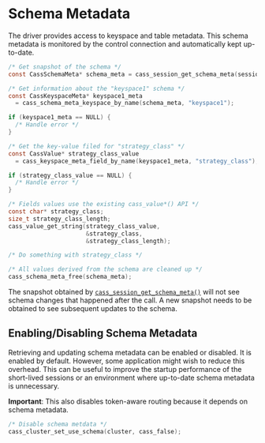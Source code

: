 # Schema Metadata

The driver provides access to keyspace and table metadata. This schema metadata
is monitored by the control connection and automatically kept up-to-date.

```c
/* Get snapshot of the schema */
const CassSchemaMeta* schema_meta = cass_session_get_schema_meta(session);

/* Get information about the "keyspace1" schema */
const CassKeyspaceMeta* keyspace1_meta
  = cass_schema_meta_keyspace_by_name(schema_meta, "keyspace1");

if (keyspace1_meta == NULL) {
  /* Handle error */
}

/* Get the key-value filed for "strategy_class" */
const CassValue* strategy_class_value
  = cass_keyspace_meta_field_by_name(keyspace1_meta, "strategy_class");

if (strategy_class_value == NULL) {
  /* Handle error */
}

/* Fields values use the existing cass_value*() API */
const char* strategy_class;
size_t strategy_class_length;
cass_value_get_string(strategy_class_value,
                      &strategy_class,
                      &strategy_class_length);

/* Do something with strategy_class */

/* All values derived from the schema are cleaned up */
cass_schema_meta_free(schema_meta);
```

The snapshot obtained by [`cass_session_get_schema_meta()`] will not see schema changes
that happened after the call. A new snapshot needs to be obtained to see
subsequent updates to the schema.

## Enabling/Disabling Schema Metadata

Retrieving and updating schema metadata can be enabled or disabled. It is
enabled by default. However, some application might wish to reduce this
overhead. This can be useful to improve the startup performance of the
short-lived sessions or an environment where up-to-date schema metadata is
unnecessary.

**Important**: This also disables token-aware routing because it depends on
schema metadata.

```c
/* Disable schema metdata */
cass_cluster_set_use_schema(cluster, cass_false);
```
[`cass_session_get_schema_meta()`]: http://datastax.github.io/cpp-driver/api/CassSession/#cass-session-get-schema-meta
